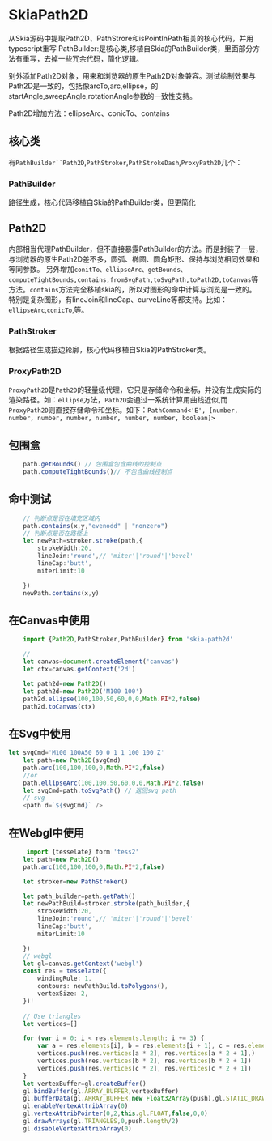 # SkiaPath2D
从Skia源码中提取Path2D、PathStrore和isPointInPath相关的核心代码，并用typescript重写
PathBuilder:是核心类,移植自Skia的PathBuilder类，里面部分方法有重写，去掉一些冗余代码，简化逻辑。

别外添加Path2D对象，用来和浏览器的原生Path2D对象兼容。测试绘制效果与Path2D是一致的，包括像arcTo,arc,ellipse，的startAngle,sweepAngle,rotationAngle参数的一致性支持。



Path2D增加方法：ellipseArc、conicTo、contains

## 核心类
有`PathBuilder``Path2D`,`PathStroker`,`PathStrokeDash`,`ProxyPath2D`几个：

### PathBuilder
路径生成，核心代码移植自Skia的PathBuilder类，但更简化
## Path2D
内部相当代理PathBuilder，但不直接暴露PathBuilder的方法。而是封装了一层，与浏览器的原生Path2D差不多，圆弧、椭圆、圆角矩形、保持与浏览相同效果和等同参数。
另外增加`conitTo、ellipseArc、getBounds、computeTightBounds,contains,fromSvgPath,toSvgPath,toPath2D,toCanvas`等方法。`contains`方法完全移植skia的，所以对图形的命中计算与浏览是一致的。
特别是复杂图形，有lineJoin和lineCap、curveLine等都支持。比如：`ellipseArc`,`conicTo`,等。
### PathStroker
根据路径生成描边轮廓，核心代码移植自Skia的PathStroker类。
### ProxyPath2D
`ProxyPath2D`是`Path2D`的轻量级代理，它只是存储命令和坐标，并没有生成实际的渲染路径。如：`ellipse`方法，`Path2D`会通过一系统计算用曲线近似,而`ProxyPath2D`则直接存储命令和坐标。如下：`PathCommand<'E', [number, number, number, number, number, number, number, boolean]>`



## 包围盒
```typescript
    path.getBounds() // 包围盒包含曲线的控制点
    path.computeTightBounds()// 不包含曲线控制点
```
## 命中测试
```typescript
    // 判断点是否在填充区域内
    path.contains(x,y,"evenodd" | "nonzero") 
    // 判断点是否在路径上
    let newPath=stroker.stroke(path,{
        strokeWidth:20,
        lineJoin:'round',// 'miter'|'round'|'bevel'
        lineCap:'butt',
        miterLimit:10

    })
    newPath.contains(x,y) 
```
## 在Canvas中使用
```typescript
    import {Path2D,PathStroker,PathBuilder} from 'skia-path2d'

    //
    let canvas=document.createElement('canvas')
    let ctx=canvas.getContext('2d')

    let path2d=new Path2D()
    let path2d=new Path2D('M100 100')
    path2d.ellipse(100,100,50,60,0,0,Math.PI*2,false)
    path2d.toCanvas(ctx)

```
## 在Svg中使用
```typescript
let svgCmd='M100 100A50 60 0 1 1 100 100 Z'
    let path=new Path2D(svgCmd)
    path.arc(100,100,100,0,Math.PI*2,false)
    //or
    path.ellipseArc(100,100,50,60,0,0,Math.PI*2,false)
    let svgCmd=path.toSvgPath() // 返回svg path
    // svg
    <path d=`${svgCmd}` />
```
## 在Webgl中使用
```typescript
     import {tesselate} form 'tess2'
    let path=new Path2D()
    path.arc(100,100,100,0,Math.PI*2,false)

    let stroker=new PathStroker()

    let path_builder=path.getPath()
    let newPathBuild=stroker.stroke(path_builder,{
        strokeWidth:20,
        lineJoin:'round',// 'miter'|'round'|'bevel'
        lineCap:'butt',
        miterLimit:10

    })
    // webgl
    let gl=canvas.getContext('webgl')
    const res = tesselate({
        windingRule: 1,
        contours: newPathBuild.toPolygons(),
        vertexSize: 2,
    })!
 
    // Use triangles
    let vertices=[]

    for (var i = 0; i < res.elements.length; i += 3) {
        var a = res.elements[i], b = res.elements[i + 1], c = res.elements[i + 2];
        vertices.push(res.vertices[a * 2], res.vertices[a * 2 + 1],)
        vertices.push(res.vertices[b * 2], res.vertices[b * 2 + 1])
        vertices.push(res.vertices[c * 2], res.vertices[c * 2 + 1])
    }
    let vertexBuffer=gl.createBuffer()
    gl.bindBuffer(gl.ARRAY_BUFFER,vertexBuffer)
    gl.bufferData(gl.ARRAY_BUFFER,new Float32Array(push),gl.STATIC_DRAW)
    gl.enableVertexAttribArray(0)
    gl.vertexAttribPointer(0,2,this.gl.FLOAT,false,0,0)
    gl.drawArrays(gl.TRIANGLES,0,push.length/2)
    gl.disableVertexAttribArray(0)
```
